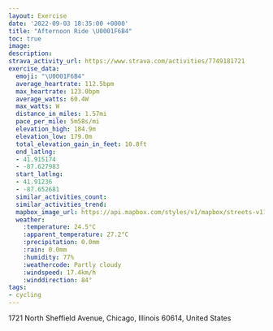 ```yaml
---
layout: Exercise
date: '2022-09-03 18:35:00 +0000'
title: "Afternoon Ride \U0001F6B4"
toc: true
image:
description:
strava_activity_url: https://www.strava.com/activities/7749181721
exercise_data:
  emoji: "\U0001F6B4"
  average_heartrate: 112.5bpm
  max_heartrate: 123.0bpm
  average_watts: 60.4W
  max_watts: W
  distance_in_miles: 1.57mi
  pace_per_mile: 5m58s/mi
  elevation_high: 184.9m
  elevation_low: 179.0m
  total_elevation_gain_in_feet: 10.8ft
  end_latlng:
  - 41.915174
  - -87.627983
  start_latlng:
  - 41.91236
  - -87.652681
  similar_activities_count:
  similar_activities_trend:
  mapbox_image_url: https://api.mapbox.com/styles/v1/mapbox/streets-v11/static/path-5+787af2-1.0(wgy~Fdj~uOAUBOCi%40%3FYEe%40Bi%40Cc%40%40kBC%7BCDw%40Ee%40DSIu%40%40MA%7D%40Bc%40EkABi%40AeAD_%40IkA%40s%40CO%40y%40EeB%3Fk%40BYCOAu%40B%7B%40GIIE%5B%40OCQBICi%40%40GEGOCq%40%40_ACc%40CAJc%40Iu%40Di%40A%7DA%40_AEaABYCO%3Fu%40BGCO%3Fa%40EUKM%3FIHAEq%40BO%40YAIHo%40AaAKUCgB%40SCc%40%40SAUAG%40_%40Ay%40%40sAEs%40%40YAIDk%40G%7BAD%5BEgABi%40Cs%40CK%3FiACODI%40KIg%40FKF%3FBWJ_%40CkBIm%40M%5Da%40u%40y%40o%40M%5BOSMCMOs%40a%40WYGu%40%3FQFY),pin-s-s+e5b22e(-87.65107,41.91372),pin-s-f+89ae00(-87.63095999999996,41.91591)/auto/800x800?access_token=pk.eyJ1Ijoiam9zaGJlY2ttYW4iLCJhIjoiY205eWR2aDd1MWZ6djJrbXc4a3M0bWZleiJ9.XiG9OWkNcZk2QzjJbxLB4A
  weather:
    :temperature: 24.5°C
    :apparent_temperature: 27.2°C
    :precipitation: 0.0mm
    :rain: 0.0mm
    :humidity: 77%
    :weathercode: Partly cloudy
    :windspeed: 17.4km/h
    :winddirection: 84°
tags:
- cycling
---
```

1721 North Sheffield Avenue, Chicago, Illinois 60614, United States
